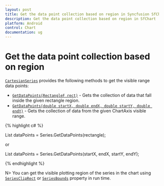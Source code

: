 ```yaml
---
layout: post
title: Get the data point collection based on region in Syncfusion SfChart
description: Get the data point collection based on region in SfChart
platform: Android
control: Chart
documentation: ug
---
```


# Get the data point collection based on region

[`CartesianSeries`](https://help.syncfusion.com/cr/xamarin-android/Com.Syncfusion.Charts.CartesianSeries.html) provides the following methods to get the visible range data points: 

* [`GetDataPoints(RectangleF rect)`](https://help.syncfusion.com/cr/xamarin-android/Com.Syncfusion.Charts.CartesianSeries.html#Com_Syncfusion_Charts_CartesianSeries_GetDataPoints_System_Drawing_RectangleF_) - Gets the collection of data that fall inside the given rectangle region.
* [`GetDataPoints(double startX, double endX, double startY, double endY)`](https://help.syncfusion.com/cr/xamarin-android/Com.Syncfusion.Charts.CartesianSeries.html#Com_Syncfusion_Charts_CartesianSeries_GetDataPoints_System_Double_System_Double_System_Double_System_Double_) - Gets the collection of data from the given ChartAxis visible range.

{% highlight c# %}

List<object> dataPoints = Series.GetDataPoints(rectangle);

or

List<object> dataPoints = Series.GetDataPoints(startX, endX, startY, endY);

{% endhighlight  %}

N> You can get the visible plotting region of the series in the chart using [`SeriesClipRect`](https://help.syncfusion.com/cr/xamarin-android/Com.Syncfusion.Charts.SfChart.html#Com_Syncfusion_Charts_SfChart_SeriesClipRect) or [`SeriesBounds`](https://help.syncfusion.com/cr/xamarin-android/Com.Syncfusion.Charts.ChartBase.html#Com_Syncfusion_Charts_ChartBase_SeriesBounds) property in run time.
